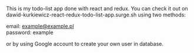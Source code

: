 This is my todo-list app done with react and redux. You can check it out on  dawid-kurkiewicz-react-redux-todo-list-app.surge.sh using two methods: 
 
 email: example@example.pl  
 password: example 
 
 or by  using Google account to create your own user in database.

